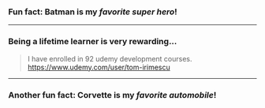 ### Fun fact: **Batman** is my *favorite super hero*!
---
### Being a lifetime learner is very rewarding...
> I have enrolled in 92 udemy development courses.
https://www.udemy.com/user/tom-irimescu
---
### Another fun fact: **Corvette** is my *favorite automobile*!

